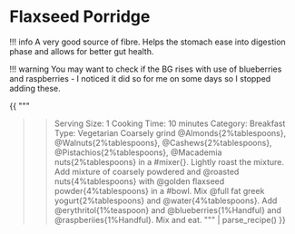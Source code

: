 # Flaxseed Porridge

!!! info 
    A very good source of fibre. Helps the stomach ease into digestion phase and allows for better gut health.

!!! warning
    You may want to check if the BG rises with use of blueberries and raspberries - I noticed it did so for me on some days so I stopped adding these.

{{ """
>> Serving Size: 1
>> Cooking Time: 10 minutes
>> Category: Breakfast
>> Type: Vegetarian
Coarsely grind @Almonds{2%tablespoons}, @Walnuts{2%tablespoons}, @Cashews{2%tablespoons}, @Pistachios{2%tablespoons}, @Macademia nuts{2%tablespoons} in a #mixer{}.
Lightly roast the mixture.
Add mixture of coarsely powdered and @roasted nuts{4%tablespoons} with @golden flaxseed powder{4%tablespoons} in a #bowl.
Mix @full fat greek yogurt{2%tablespoons} and @water{4%tablespoons}. 
Add @erythritol{1%teaspoon} and @blueberries{1%Handful} and @raspberiies{1%Handful}. 
Mix and eat.
""" | parse_recipe() }}
